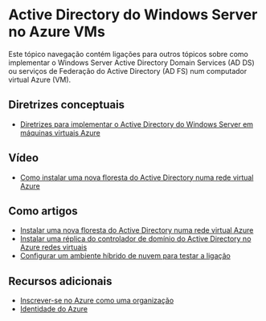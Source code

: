 <properties
    pageTitle="Active Directory do Windows Server no Azure VMs | Microsoft Azure"
    description="Pode executar o Windows Server Active Directory Domain Services (AD DS) ou serviços de Federação do Active Directory (AD FS) em máquinas virtuais Azure."
    services="active-directory"
    documentationCenter=""
    authors="markusvi"
    manager="femila"
    tags="azure-classic-portal"/>

<tags
    ms.service="active-directory"
    ms.workload="identity"
    ms.tgt_pltfrm="na"
    ms.devlang="na"
    ms.topic="article"
    ms.date="10/10/2016"
    ms.author="markusvi"/>


# <a name="windows-server-active-directory-on-azure-vms"></a>Active Directory do Windows Server no Azure VMs


Este tópico navegação contém ligações para outros tópicos sobre como implementar o Windows Server Active Directory Domain Services (AD DS) ou serviços de Federação do Active Directory (AD FS) num computador virtual Azure (VM).

## <a name="conceptual-guidelines"></a>Diretrizes conceptuais

- [Diretrizes para implementar o Active Directory do Windows Server em máquinas virtuais Azure](https://msdn.microsoft.com/library/azure/jj156090.aspx)

## <a name="video"></a>Vídeo

- [Como instalar uma nova floresta do Active Directory numa rede virtual Azure](http://channel9.msdn.com/Series/Microsoft-Azure-Tutorials/How-to-install-a-new-Active-Directory-forest-on-an-Azure-virtual-network)

## <a name="how-to-articles"></a>Como artigos

- [Instalar uma nova floresta do Active Directory numa rede virtual Azure](active-directory-new-forest-virtual-machine.md)
- [Instalar uma réplica do controlador de domínio do Active Directory no Azure redes virtuais](../active-directory/active-directory-install-replica-active-directory-domain-controller.md)
- [Configurar um ambiente híbrido de nuvem para testar a ligação](../virtual-machines/virtual-machines-windows-ps-hybrid-cloud-test-env-sim.md)


## <a name="additional-resources"></a>Recursos adicionais

- [Inscrever-se no Azure como uma organização](sign-up-organization.md)
- [Identidade do Azure](fundamentals-identity.md)

